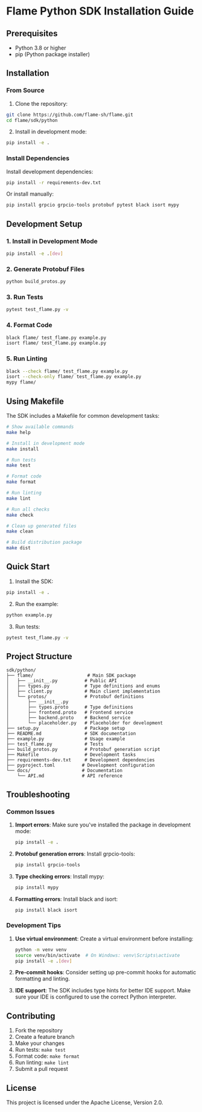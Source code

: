 # Flame Python SDK Installation Guide

## Prerequisites

- Python 3.8 or higher
- pip (Python package installer)

## Installation

### From Source

1. Clone the repository:
```bash
git clone https://github.com/flame-sh/flame.git
cd flame/sdk/python
```

2. Install in development mode:
```bash
pip install -e .
```

### Install Dependencies

Install development dependencies:
```bash
pip install -r requirements-dev.txt
```

Or install manually:
```bash
pip install grpcio grpcio-tools protobuf pytest black isort mypy
```

## Development Setup

### 1. Install in Development Mode

```bash
pip install -e .[dev]
```

### 2. Generate Protobuf Files

```bash
python build_protos.py
```

### 3. Run Tests

```bash
pytest test_flame.py -v
```

### 4. Format Code

```bash
black flame/ test_flame.py example.py
isort flame/ test_flame.py example.py
```

### 5. Run Linting

```bash
black --check flame/ test_flame.py example.py
isort --check-only flame/ test_flame.py example.py
mypy flame/
```

## Using Makefile

The SDK includes a Makefile for common development tasks:

```bash
# Show available commands
make help

# Install in development mode
make install

# Run tests
make test

# Format code
make format

# Run linting
make lint

# Run all checks
make check

# Clean up generated files
make clean

# Build distribution package
make dist
```

## Quick Start

1. Install the SDK:
```bash
pip install -e .
```

2. Run the example:
```bash
python example.py
```

3. Run tests:
```bash
pytest test_flame.py -v
```

## Project Structure

```
sdk/python/
├── flame/                    # Main SDK package
│   ├── __init__.py          # Public API
│   ├── types.py             # Type definitions and enums
│   ├── client.py            # Main client implementation
│   └── protos/              # Protobuf definitions
│       ├── __init__.py
│       ├── types.proto      # Type definitions
│       ├── frontend.proto   # Frontend service
│       ├── backend.proto    # Backend service
│       └── placeholder.py   # Placeholder for development
├── setup.py                 # Package setup
├── README.md                # SDK documentation
├── example.py               # Usage example
├── test_flame.py            # Tests
├── build_protos.py          # Protobuf generation script
├── Makefile                 # Development tasks
├── requirements-dev.txt     # Development dependencies
├── pyproject.toml          # Development configuration
└── docs/                   # Documentation
    └── API.md              # API reference
```

## Troubleshooting

### Common Issues

1. **Import errors**: Make sure you've installed the package in development mode:
   ```bash
   pip install -e .
   ```

2. **Protobuf generation errors**: Install grpcio-tools:
   ```bash
   pip install grpcio-tools
   ```

3. **Type checking errors**: Install mypy:
   ```bash
   pip install mypy
   ```

4. **Formatting errors**: Install black and isort:
   ```bash
   pip install black isort
   ```

### Development Tips

1. **Use virtual environment**: Create a virtual environment before installing:
   ```bash
   python -m venv venv
   source venv/bin/activate  # On Windows: venv\Scripts\activate
   pip install -e .[dev]
   ```

2. **Pre-commit hooks**: Consider setting up pre-commit hooks for automatic formatting and linting.

3. **IDE support**: The SDK includes type hints for better IDE support. Make sure your IDE is configured to use the correct Python interpreter.

## Contributing

1. Fork the repository
2. Create a feature branch
3. Make your changes
4. Run tests: `make test`
5. Format code: `make format`
6. Run linting: `make lint`
7. Submit a pull request

## License

This project is licensed under the Apache License, Version 2.0. 